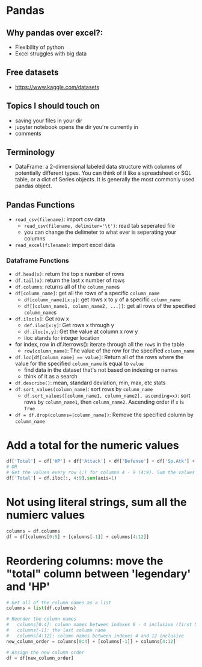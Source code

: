 # Pandas

## Why pandas over excel?:
- Flexibility of python
- Excel struggles with big data

## Free datasets 
- https://www.kaggle.com/datasets

## Topics I should touch on
- saving your files in your dir
- jupyter notebook opens the dir you're currently in
- comments

## Terminology
- DataFrame: a 2-dimensional labeled data structure with columns of potentially different types. You can think of it like a spreadsheet or SQL table, or a dict of Series objects. It is generally the most commonly used pandas object.

## Pandas Functions
- `read_csv(filename)`: import csv data
  - `read_csv(filename, delimiter='\t')`: read tab seperated file
  - you can change the delimeter to what ever is seperating your columns
- `read_excel(filename)`: import excel data
### Dataframe Functions
- `df.head(x)`: return the top x number of rows
- `df.tail(x)`: return the last x number of rows
- `df.columns`: returns all of the `column_name`s
- `df[column_name]`: get all the rows of a specific `column_name`
  - `df[column_name][x:y]`: get rows x to y of a specific `column_name`
  - `df[[column_name1, column_name2, ...]]`: get all rows of the specified `column_name`s
- `df.iloc[x]`: Get row x
  - `def.iloc[x:y]`: Get rows x through y
  - `df.iloc[x,y]`: Get the value at column x row y
  - iloc stands for integer location
- for index, row in df.iterrows(): iterate through all the `row`s in the table
  - `row[column_name]`: The value of the row for the specified `column_name`
- `df.loc[df[column_name] == value]`: Return all of the rows where the value for the specified `column_name` is equal to `value`
  - find data in the dataset that's not based on indexing or names  
  - think of it as a search
- `df.describe()`: mean, standard deviation, min, max, etc stats
- `df.sort_values(column_name)`: sort rows by `column_name`
  - `df.sort_values([column_name1, column_name2], ascending=x)`: sort rows  by `column_name1`, then `column_name2`. Ascending order if `x` is `True`
- `df = df.drop(columns=[column_name])`: Remove the specified column by `column_name`


# Add a total for the numeric values
```python
df['Total'] = df['HP'] + df['Attack'] + df['Defense'] + df['Sp.Atk'] + df['Sp. Def'] + df['Speed']
# OR
# Get the values every row (:) for columns 4 - 9 (4:9). Sum the values for each row (axis=1) and save it in the new column 'Total'
df['Total'] = df.iloc[:, 4:9].sum(axis=1)
```

# Not using literal strings, sum all the numierc values
```python
columns = df.columns
df = df[columns[0:5] + [columns[-1]] + columns[4:12]]
```

# Reordering columns: move the "total" column between 'legendary' and 'HP'
```python
# Get all of the column names as a list
columns = list(df.columns)

# Reorder the column names
#   columns[0:4]: column names between indexes 0 - 4 inclusive (first 5 items)
#   columns[-1]: the last column name
#   columns[4:12]: column names between indexes 4 and 12 inclusive
new_column_order = columns[0:4] + [columns[-1]] + columns[4:12]

# Assign the new column order
df = df[new_column_order]
```

```python
```

```python
```

```python
```